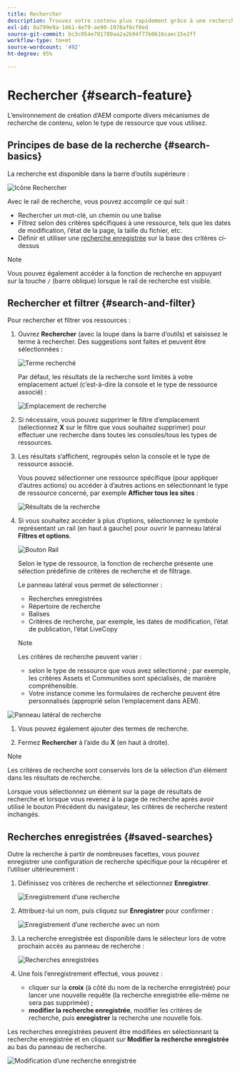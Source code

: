 ```yaml
---
title: Rechercher
description: Trouvez votre contenu plus rapidement grâce à une recherche complète
exl-id: 8a799e9a-1461-4e79-ae90-1978af6cf0ed
source-git-commit: bc3c054e781789aa2a2b94f77b0616caec15e2ff
workflow-type: tm+mt
source-wordcount: '492'
ht-degree: 95%

---
```


# Rechercher {#search-feature}

L’environnement de création d’AEM comporte divers mécanismes de recherche de contenu, selon le type de ressource que vous utilisez.

## Principes de base de la recherche {#search-basics}

La recherche est disponible dans la barre d’outils supérieure :

![Icône Rechercher](/help/sites-cloud/authoring/assets/search-icon.png)

Avec le rail de recherche, vous pouvez accomplir ce qui suit :

* Rechercher un mot-clé, un chemin ou une balise
* Filtrez selon des critères spécifiques à une ressource, tels que les dates de modification, l’état de la page, la taille du fichier, etc.
* Définir et utiliser une [recherche enregistrée](#saved-searches) sur la base des critères ci-dessus

>[!NOTE]
>
>Vous pouvez également accéder à la fonction de recherche en appuyant sur la touche `/` (barre oblique) lorsque le rail de recherche est visible.

## Rechercher et filtrer {#search-and-filter}

Pour rechercher et filtrer vos ressources :

1. Ouvrez **Rechercher** (avec la loupe dans la barre d’outils) et saisissez le terme à rechercher. Des suggestions sont faites et peuvent être sélectionnées :

   ![Terme recherché](/help/sites-cloud/authoring/assets/search-term.png)

   Par défaut, les résultats de la recherche sont limités à votre emplacement actuel (c’est-à-dire la console et le type de ressource associé) :

   ![Emplacement de recherche](/help/sites-cloud/authoring/assets/search-term-location.png)

1. Si nécessaire, vous pouvez supprimer le filtre d’emplacement (sélectionnez **X** sur le filtre que vous souhaitez supprimer) pour effectuer une recherche dans toutes les consoles/tous les types de ressources.
1. Les résultats s’affichent, regroupés selon la console et le type de ressource associé.

   Vous pouvez sélectionner une ressource spécifique (pour appliquer d’autres actions) ou accéder à d’autres actions en sélectionnant le type de ressource concerné, par exemple **Afficher tous les sites** :

   ![Résultats de la recherche](/help/sites-cloud/authoring/assets/search-results.png)

1. Si vous souhaitez accéder à plus d’options, sélectionnez le symbole représentant un rail (en haut à gauche) pour ouvrir le panneau latéral **Filtres et options**.

   ![Bouton Rail](/help/sites-cloud/authoring/assets/rail-button.png)

   Selon le type de ressource, la fonction de recherche présente une sélection prédéfinie de critères de recherche et de filtrage.

   Le panneau latéral vous permet de sélectionner :

   * Recherches enregistrées
   * Répertoire de recherche
   * Balises
   * Critères de recherche, par exemple, les dates de modification, l’état de publication, l’état LiveCopy

   >[!NOTE]
   >
   >Les critères de recherche peuvent varier :
   >
   >* selon le type de ressource que vous avez sélectionné ; par exemple, les critères Assets et Communities sont spécialisés, de manière compréhensible.
   >* Votre instance comme les formulaires de recherche peuvent être personnalisés (approprié selon l’emplacement dans AEM).

<!--
  >* Your instance as the [Search Forms](/help/sites-administering/search-forms.md) can be customized (appropriate to the location within AEM).
  -->

![Panneau latéral de recherche](/help/sites-cloud/authoring/assets/search-side-panel.png)

1. Vous pouvez également ajouter des termes de recherche.

1. Fermez **Rechercher** à l’aide du **X** (en haut à droite).

>[!NOTE]
>
>Les critères de recherche sont conservés lors de la sélection d’un élément dans les résultats de recherche.
>
>Lorsque vous sélectionnez un élément sur la page de résultats de recherche et lorsque vous revenez à la page de recherche après avoir utilisé le bouton Précédent du navigateur, les critères de recherche restent inchangés.

## Recherches enregistrées {#saved-searches}

Outre la recherche à partir de nombreuses facettes, vous pouvez enregistrer une configuration de recherche spécifique pour la récupérer et l’utiliser ultérieurement :

1. Définissez vos critères de recherche et sélectionnez **Enregistrer**.

   ![Enregistrement d’une recherche](/help/sites-cloud/authoring/assets/search-side-panel.png)

1. Attribuez-lui un nom, puis cliquez sur **Enregistrer** pour confirmer :

   ![Enregistrement d’une recherche avec un nom](/help/sites-cloud/authoring/assets/search-save-name.png)

1. La recherche enregistrée est disponible dans le sélecteur lors de votre prochain accès au panneau de recherche :

   ![Recherches enregistrées](/help/sites-cloud/authoring/assets/saved-searches.png)

1. Une fois l’enregistrement effectué, vous pouvez :

   * cliquer sur la **croix** (à côté du nom de la recherche enregistrée) pour lancer une nouvelle requête (la recherche enregistrée elle-même ne sera pas supprimée) ;
   * **modifier la recherche enregistrée**, modifier les critères de recherche, puis **enregistrer** la recherche une nouvelle fois.

Les recherches enregistrées peuvent être modifiées en sélectionnant la recherche enregistrée et en cliquant sur **Modifier la recherche enregistrée** au bas du panneau de recherche.

![Modification d’une recherche enregistrée](/help/sites-cloud/authoring/assets/saved-searches-modify.png)
